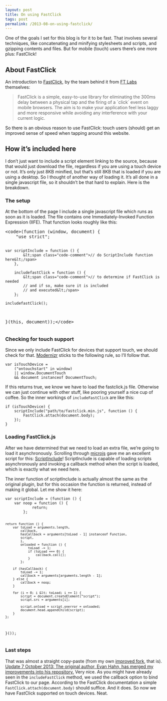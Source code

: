 ```yaml
---
layout: post
title: On using FastClick
tags: post
permalink: /2013-08-on-using-fastclick/
---
```


<p>One of the goals I set for this blog is for it to be fast. That involves several techniques, like concatenating and minifying stylesheets and scripts, and gzipping contents and files. But for mobile (touch) users there’s one more plus: FastClick!</p>

<h2>About FastClick</h2>
<p>An introduction to <a href="https://github.com/ftlabs/fastclick">FastClick</a>, by the team behind it from <a href="http://labs.ft.com/">FT Labs</a> themselves:</p>
<blockquote cite="https://github.com/ftlabs/fastclick#fastclick">FastClick is a simple, easy-to-use library for eliminating the 300ms delay between a physical tap and the firing of a `click` event on mobile browsers. The aim is to make your application feel less laggy and more responsive while avoiding any interference with your current logic.</blockquote>
<p>So there is an obvious reason to use FastClick: touch users (should) get an improved sense of speed when tapping around this website.</p>

<h2>How it’s included here</h2>
<p>I don’t just want to include a script element linking to the source, because that would just download the file, regardless if you are using a touch device or not. It’s only just 8KB minified, but that’s still 8KB that is loaded if you are using a desktop. So I thought of another way of loading it. It’s all done in a single javascript file, so it shouldn’t be that hard to explain. Here is the breakdown.</p>

<h3>The setup</h3>
<p>At the bottom of the page I include a single javascript file which runs as soon as it is loaded. The file contains one Immediately-Invoked Function Expression (IIFE). That function looks roughly like this:</p>
<pre>&lt;code>(function (window, document) {
    "use strict";

    var scriptInclude = function () {
            &lt;span class="code-comment">// do ScriptInclude function here&lt;/span>
        },

        includefastClick = function () {
            &lt;span class="code-comment">// to determine if FastClick is needed
            // and if so, make sure it is included
            // and executed&lt;/span>
        };

    includefastClick();

}(this, document));&lt;/code></pre>

<h3>Checking for touch support</h3>
<p>Since we only include FastClick for devices that support touch, we should check for that. <a href="http://modernizr.com/download/">Modernizr</a> sticks to the following rule, so I’ll follow that.</p>
<pre><code>var isTouchDevice =
    ("ontouchstart" in window)
    || window.DocumentTouch
    &amp;&amp; document instanceof DocumentTouch;</code></pre>
<p>If this returns true, we know we have to load the fastclick.js file. Otherwise we can just continue with other stuff, like pooring yourself a nice cup of coffee. So the inner workings of <code>includeFastClick</code> are like this:</p>
<pre><code>if (isTouchDevice) {
    scriptInclude("path/to/fastclick.min.js", function () {
        FastClick.attach(document.body);
    });
}</code></pre>

<h3>Loading FastClick.js</h3>
<p>After we have determined that we need to load an extra file, we’re going to load it asynchronously. Scrolling through <a href="http://microjs.com/#">microjs</a> gave me an excellent script for this: <a href="https://github.com/EvanHahn/ScriptInclude">ScriptInclude</a>! ScriptInclude is capable of loading scripts asynchronously and invoking a callback method when the script is loaded, which is exactly what we need here.</p>
<p>The inner function of scriptInclude is actually almost the same as the original plugin, but for this occasion the function is returned, instead of making it global. Let me show it here:</p>
<pre><code>var scriptInclude = (function () {
    var noop = function () {
            return;
        };

    return function () {
        var toLoad = arguments.length,
            callback,
            hasCallback = arguments[toLoad - 1] instanceof Function,
            script,
            i,
            onloaded = function () {
                toLoad -= 1;
                if (toLoad === 0) {
                    callback.call();
                }
            };

        if (hasCallback) {
            toLoad -= 1;
            callback = arguments[arguments.length - 1];
        } else {
            callback = noop;
        }

        for (i = 0; i &lt; toLoad; i += 1) {
            script = document.createElement("script");
            script.src = arguments[i];

            script.onload = script.onerror = onloaded;
            document.head.appendChild(script);
        }
    };

}());</code></pre>

<h3>Last steps</h3>
<p>That was almost a straight copy-paste (from my own <a href="https://github.com/bartveneman/ScriptInclude">improved fork</a>, that is). <ins>Update 7 October 2013: The original author, Evan Hahn, has merged my improvements into his repository.</ins> Very nice. As you might have already seen in the <code>includeFastClick</code> method, we used the callback option to bind FastClick to our page. According to the FastClick documentation a simple <code>FastClick.attach(document.body)</code> should suffice. And it does. So now we have FastClick supported on touch devices. Neat.</p>
